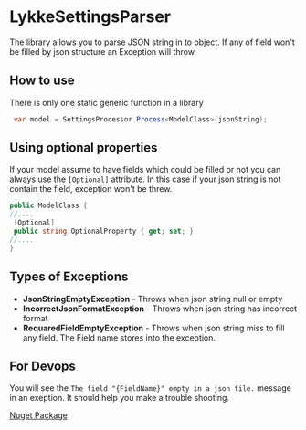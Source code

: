 # LykkeSettingsParser
The library allows you to parse JSON string in to object. If any of field won't be filled by json structure an Exception will throw.
## How to use
There is only one static generic function in a library
```cs
 var model = SettingsProcessor.Process<ModelClass>(jsonString);
```
## Using optional properties
If your model assume to have fields which could be filled or not you can always use the `[Optional]` attribute. In this case if your json string is not contain the field, exception won't be threw.
```cs
public ModelClass {
//....
 [Optional]
 public string OptionalProperty { get; set; }
//....
}
```
## Types of Exceptions
- **JsonStringEmptyException** - Throws when json string null or empty
- **IncorrectJsonFormatException** - Throws when json string has incorrect format
- **RequaredFieldEmptyException** - Throws when json string miss to fill any field. The Field name stores into the exception.

## For Devops
You will see the `The field "{FieldName}" empty in a json file.` message in an exeption. It should help you make a trouble shooting.

[Nuget Package](https://www.nuget.org/packages/Lykke.SettingsReader/)

